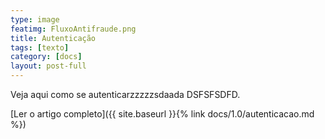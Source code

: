 ```yaml
---
type: image
featimg: FluxoAntifraude.png
title: Autenticação
tags: [texto]
category: [docs]
layout: post-full
---
```

  

Veja aqui como se autenticarzzzzzsdaada DSFSFSDFD.  


[Ler o artigo completo]({{ site.baseurl }}{% link docs/1.0/autenticacao.md %})  